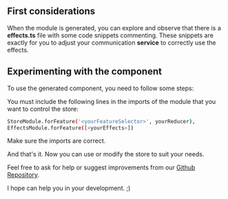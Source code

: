 ## First considerations
When the module is generated, you can explore and observe that there is a **effects.ts** file with some code snippets commenting.
These snippets are exactly for you to adjust your communication **service** to correctly use the effects.

## Experimenting with the component
To use the generated component, you need to follow some steps:

You must include the following lines in the imports of the module that you want to control the store:

```sh
StoreModule.forFeature('<yourFeatureSelector>', yourReducer),
EffectsModule.forFeature([<yourEffects>])
```

Make sure the imports are correct.

And that's it. Now you can use or modify the store to suit your needs.

Feel free to ask for help or suggest improvements from our [Github Repository](https://github.com/pauloweskleyzup/ulha-angular-stack/issues).

I hope can help you in your development. ;)


